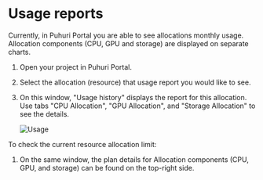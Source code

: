 # Usage reports

Currently, in Puhuri Portal you are able to see allocations monthly usage. Allocation components (CPU, GPU and storage) are displayed on separate charts.

1. Open your project in Puhuri Portal.

2. Select the allocation (resource) that usage report you would like to see.

3. On this window, "Usage history" displays the report for this allocation. Use tabs "CPU Allocation", "GPU Allocation", and "Storage Allocation" to see the details. 


   ![Usage](../assets/puhuri_usage_report.jpg)
   
To check the current resource allocation limit:

1. On the same window, the plan details for Allocation components (CPU, GPU, and storage) can be found on the top-right side. 
